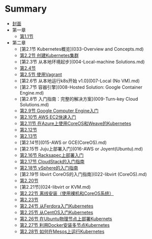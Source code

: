 # Summary

* [封面](001-Version_1.1.md)
* 第一章
    * [第1.1节](002-whatisk8s.md)
* 第二章
    * [第2.1节  Kubernetes概览](033-Overview and Concepts.md)
    * [第2.2节  创建Kubernetes集群](003-Creating_Kubernetes_Clusters.md)
    * [第2.3节  从本地环境起步](004-Local-machine Solutions.md)
    * [第2.4节]()
    * [第2.5节 使用Vagrant](006-Vagrant.md)
    * [第2.6节 从本地运行k8s开始 v1.0](007-Local (No VM).md)
    * [第2.7节 容器引擎](008-Hosted Solution: Google Container Engine.md)
    * [第2.8节 入门指南：完整的解决方案](009-Turn-key Cloud Solutions.md)
    * [第2.9节 Google Computer Engine入门](010-GCE.md)
    * [第2.10节 AWS EC2快速入门](011-AWS.md)
    * [第2.11节 在Azure上使用CoreOS和Weave的Kubernetes](012-Azure.md)
    * [第2.12节]()
    * [第2.13节](014-scratch.md)
    * [第2.14节](015-AWS or GCE(CoreOS).md)
    * [第2.15节  Juju上部署入门](016-AWS or Joyent(Ubuntu).md)
    * [第2.16节 Racksapec上部署入门](017-Racksepce(CoreOS).md)
    * [第2.17节  CloudStack的入门指南](019-CloudStack.md)
    * [第2.18节 vSphere的入门指南](020-VMware.md)
    * [第2.19节  libvirt CoreOS的入门指南](022-libvirt (CoreOS).md)
    * [第2.20节](023-oVirt.md)
    * [第2.21节](024-libvirt or KVM.md)
    * [第2.22节  离线安装（使用裸机和CoreOS系统）](025-Offline.md)
    * [第2.23节]()
    * [第2.24节  从Ferdora入门Kubernetes](027-fedora_single_node.md)
    * [第2.25节  从CentOS入门Kubernetes](029-centos_manual_config.md)
    * [第2.26节  在Ubuntu物理节点上部署Kubernets](030-ubuntu.md)
    * [第2.27节  利用Docker安装多节点Kubernetes](031-docker-multinode.md)
    * [第2.28节  如何在Mesos上运行Kubernetes](032-memsos.md)
